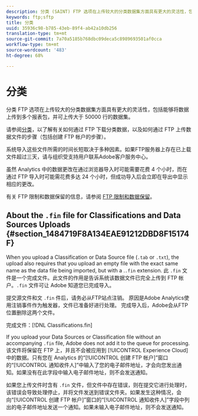 ```yaml
---
description: 分类 (SAINT) FTP 选项在上传较大的分类数据集方面具有更大的灵活性，包括能够将数据上传到多个报表包，并可上传大于 50000 行的数据集。
keywords: ftp;sftp
title: 分类
uuid: 35936c98-b785-43eb-89f4-ab42a10db256
translation-type: tm+mt
source-git-commit: 7a70a5185b768dbc09deca5c8989693501af0cca
workflow-type: tm+mt
source-wordcount: '483'
ht-degree: 68%

---
```



# 分类

分类 FTP 选项在上传较大的分类数据集方面具有更大的灵活性，包括能够将数据上传到多个报表包，并可上传大于 50000 行的数据集。

请参阅[分类](https://docs.adobe.com/content/help/zh-Hans/analytics/components/classifications/classifications-importer/c-working-with-saint.html)，以了解有关如何通过 FTP 下载分类数据，以及如何通过 FTP 上传数据文件的步骤（包括创建 FTP 帐户的步骤）。

系统导入这些文件所需的时间长短取决于多种因素。如果FTP服务器上存在已上载文件超过三天，请与组织受支持用户联系Adobe客户服务中心。

虽然 Analytics 中的数据更改在通过浏览器导入时可能需要花费 4 个小时，而在通过 FTP 导入时可能需花费多达 24 个小时，但成功导入后会立即在导出中显示相应的更改。

有关 FTP 限制和数据保留的信息，请参阅 [FTP 限制和数据保留](/help/export/ftp-and-sftp/ftp-limits.md)。

## About the `.fin` file for Classifications and Data Sources Uploads {#section_1484719F8A134EAE91212DBD8F15174F}

When you upload a Classification or Data Source file (`.tab` or `.txt`), the upload also requires that you upload an empty file with the exact same name as the data file being imported, but with a .`.fin` extension. 此 `.fin` 文件是一个完成文件。此文件的作用是告诉系统该数据文件已完全上传到 FTP 帐户。`.fin` 文件可让 Adobe 知道您已完成导入。

提交源文件和文 `.fin` 件后，请务必从FTP站点注销。 原因是Adobe Analytics使用注销事件作为触发器，文件已准备好进行处理。 完成导入后，Adobe会从FTP位置删除这两个文件。

完成文件：[!DNL Classifications.fin]

If you upload your Data Sources or Classification file without an accompanying `.fin` file, Adobe does not add it to the queue for processing. 该文件将保留在 FTP 上，并且不会被应用到 [!UICONTROL Experience Cloud] 中的数据。只有您在 Analytics 的“[!UICONTROL 创建 FTP 帐户]”窗口的“[!UICONTROL 通知收件人]”中输入了您的电子邮件地址，才会向您发出通知。如果没有在此字段中输入电子邮件地址，则不会发送通知。

如果您上传文件时含有 `.fin` 文件，但文件中存在错误，则在提交它进行处理时，该错误会导致处理停止，并将文件发送到错误文件夹。如果发生这种情况，会向“[!UICONTROL 创建 FTP 帐户]”窗口的“[!UICONTROL 通知收件人]”字段中列出的电子邮件地址发送一个通知。如果未输入电子邮件地址，则不会发送通知。
